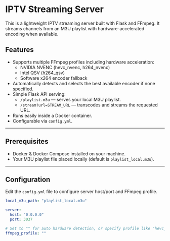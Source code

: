 # IPTV Streaming Server

This is a lightweight IPTV streaming server built with Flask and FFmpeg. It streams channels from an M3U playlist with hardware-accelerated encoding when available.

## Features

- Supports multiple FFmpeg profiles including hardware acceleration:
  - NVIDIA NVENC (hevc_nvenc, h264_nvenc)
  - Intel QSV (h264_qsv)
  - Software x264 encoder fallback
- Automatically detects and selects the best available encoder if none specified.
- Simple Flask API serving:
  - `/playlist.m3u` — serves your local M3U playlist.
  - `/stream?url=STREAM_URL` — transcodes and streams the requested URL.
- Runs easily inside a Docker container.
- Configurable via `config.yml`.

---

## Prerequisites

- Docker & Docker Compose installed on your machine.
- Your M3U playlist file placed locally (default is `playlist_local.m3u`).

---

## Configuration

Edit the `config.yml` file to configure server host/port and FFmpeg profile.

```yaml
local_m3u_path: "playlist_local.m3u"

server:
  host: "0.0.0.0"
  port: 3037

# Set to "" for auto hardware detection, or specify profile like "hevc_nvenc", "software_libx264"
ffmpeg_profile: ""

